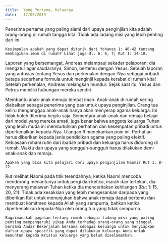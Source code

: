 ```yaml
---
title:  Yang Pertama, Keluarga
date:   17/06/2019
---
```


Penerima pertama yang paling alami dari upaya penginjilan kita adalah orang-orang di rumah tangga kita. Tidak ada ladang misi yang lebih penting dari ini.

`Kesimpulan apakah yang dapat ditarik dari Yohanes 1: 40-42 tentang membagikan iman di rumah? Lihat juga Ul. 6: 6, 7; Rut 1: 14-18.`

Laporan yang bersemangat, Andreas melampaui sekadar pelaporan; dia mengatur agar saudaranya, Simon, bertemu dengan Yesus. Sebuah laporan yang antusias tentang Yesus dan perkenalan dengan-Nya sebagai pribadi betapa sederhana formula untuk menginjil kepada kerabat di rumah kita! Setelah perkenalan, Andreas melangkah mundur. Sejak saat itu, Yesus dan Petrus memiliki hubungan mereka sendiri.

Membantu anak-anak menuju tempat iman. Anak-anak di rumah sering diabaikan sebagai penerima yang pas untuk upaya penginjilan. Orang tua keliru menganggap anak-anak hanya akan menyerap agama keluarga. Ini tidak boleh diterima begitu saja. Sementara anak-anak dan remaja belajar dari model yang mereka amati, juga benar bahwa anggota keluarga Tuhan yang lebih muda ini membutuhkan perhatian dan kesempatan pribadi untuk diperkenalkan kepada-Nya. Ulangan 6 menekankan poin ini: Perhatian harus diberikan kepada jenis pendidikan agama yang paling efektif. Kebiasaan rohani rutin dari ibadah pribadi dan keluarga harus didorong di rumah. Waktu dan upaya yang sungguh-sungguh harus dilakukan demi anak-anak dan remaja.

`Apakah yang bisa kita pelajari dari upaya penginjilan Naomi? Rut 1: 8-22.`

Rut melihat Naomi pada titik terendahnya, ketika Naomi mencoba mendorong menantunya untuk pergi dan ketika, marah dan tertekan, dia menyerang melawan Tuhan ketika dia menceritakan kehilangan (Rut 1: 15, 20, 21). Tidak ada kesaksian yang lebih mengesankan daripada yang diberikan Rut untuk menunjukan bahwa anak remaja dapat bertemu dan membuat komitmen kepada Allah yang sempurna, bahkan ketika diperkenalskan kepada-Nya oleh orang tua yang tidak sempurna.

`Bagaimanakah gagasan tentang rumah sebagai ladang misi yang paling penting mempengaruhi sikap Anda terhadap orang-orang yang tinggal bersama Anda? Bekerjalah bersama sebagai keluarga untuk menyiapkan daftar upaya spesifik yang dapat dilakukan keluarga Anda untuk menuntun kepada Kristus keluarga yang belum diselamatkan.`
